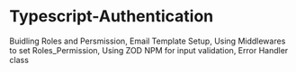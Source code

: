 # Typescript-Authentication
Buidling Roles and Persmission, Email Template Setup, Using Middlewares to set Roles_Permission, Using ZOD NPM for input validation, Error Handler class
